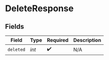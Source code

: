 # DeleteResponse


## Fields

| Field              | Type               | Required           | Description        |
| ------------------ | ------------------ | ------------------ | ------------------ |
| `deleted`          | *int*              | :heavy_check_mark: | N/A                |
